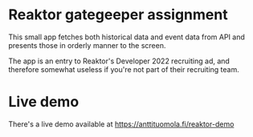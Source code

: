 <h1>Reaktor gategeeper assignment</h1>
<p>This small app fetches both historical data and event data from API and presents those in orderly manner to the screen.</p>
<p>The app is an entry to Reaktor's Developer 2022 recruiting ad, and therefore somewhat useless if you're not part of their recruiting team.</p>

<h1>Live demo</h1>
<p>There's a live demo available at <a href="https://anttituomola.fi/reaktor-demo">https://anttituomola.fi/reaktor-demo</a>